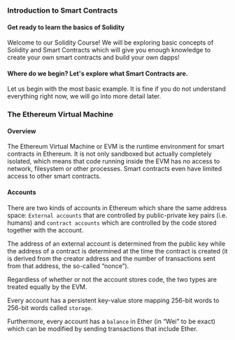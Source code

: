 ### Introduction to Smart Contracts
#### Get ready to learn the basics of Solidity
Welcome to our Solidity Course! We will be exploring basic concepts of Solidity and Smart Contracts which will give you enough knowledge to create your own smart contracts and build your own dapps!

#### Where do we begin? Let's explore what Smart Contracts are.
Let us begin with the most basic example. It is fine if you do not understand everything right now, we will go into more detail later.




### The Ethereum Virtual Machine
#### Overview
The Ethereum Virtual Machine or EVM is the runtime environment for smart contracts in Ethereum. It is not only sandboxed but actually completely isolated, which means that code running inside the EVM has no access to network, filesystem or other processes. Smart contracts even have limited access to other smart contracts.

#### Accounts
There are two kinds of accounts in Ethereum which share the same address space: `External accounts` that are controlled by public-private key pairs (i.e. humans) and `contract accounts` which are controlled by the code stored together with the account.

The address of an external account is determined from the public key while the address of a contract is determined at the time the contract is created (it is derived from the creator address and the number of transactions sent from that address, the so-called “nonce”).

Regardless of whether or not the account stores code, the two types are treated equally by the EVM.

Every account has a persistent key-value store mapping 256-bit words to 256-bit words called `storage`.

Furthermore, every account has a `balance` in Ether (in “Wei” to be exact) which can be modified by sending transactions that include Ether.
